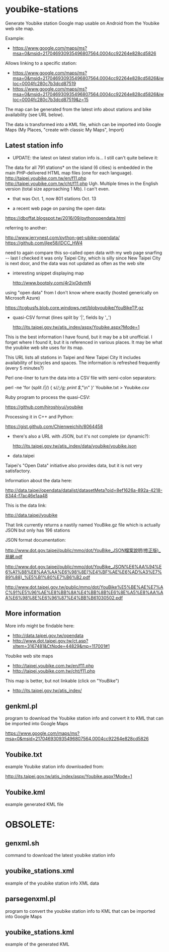 youbike-stations
================

Generate Youbike station Google map usable on Android from the Youbike web site map.

Example:

* https://www.google.com/maps/ms?msa=0&msid=217046930935496807564.0004cc92264e828cd5826

Allows linking to a specific station:

* https://www.google.com/maps/ms?msa=0&msid=217046930935496807564.0004cc92264e828cd5826&iwloc=0004fc280c7b3dcd87519
* https://www.google.com/maps/ms?msa=0&msid=217046930935496807564.0004cc92264e828cd5826&iwloc=0004fc280c7b3dcd87519&z=15

The map can be generated from the latest info about stations and bike availability (see URL below).

The data is transformed into a KML file, which can be imported into Google Maps
(My Places, "create with classic My Maps", Import)

Latest station info
-------------------

* UPDATE: the latest on latest station info is... I still can't quite believe it:

The data for all 791 stations* on the island (6 cities) is embedded in the main PHP-delivered HTML map files (one for each language).
  http://taipei.youbike.com.tw/en/f11.php
  http://taipei.youbike.com.tw/cht/f11.php
Ugh. Multiple times in the English version (total size approaching 1 Mb). I can't even.

  * that was Oct. 1, now 801 stations Oct. 13

* a recent web page on parsing the open data:

https://dboffat.blogspot.tw/2016/09/pythonopendata.html

referring to another:

http://www.jerrynest.com/python-get-ubike-opendata/
https://github.com/jlee58/IDCC_HW4

need to again compare this so-called open data with my web page snarfing
-- last I checked it was only Taipei City, which is silly since New Taipei City is next door,
and the data was not updated as often as the web site

* interesting snippet displaying map

  http://www.bootply.com/4r2jxOdvmN

using "open data" from I don't know where exactly (hosted generically on Microsoft Azure)

  https://tcgbusfs.blob.core.windows.net/blobyoubike/YouBikeTP.gz

* quasi-CSV format (lines split by '|', fields by '_')

  http://its.taipei.gov.tw/atis_index/aspx/Youbike.aspx?Mode=1

This is the best information I have found, but it may be a bit unofficial.
I forget where I found it, but it is referenced in various places.
It may be what the youbike web site uses for its map.

This URL lists all stations in Taipei and New Taipei City
It includes availability of bicycles and spaces.
The information is refreshed frequently (every 5 minutes?)

Perl one-liner to turn the data into a CSV file with semi-colon separators:

  perl -ne 'for (split /\|/) { s/_/;/g; print $_,"\n" }' Youbike.txt > Youbike.csv

Ruby program to process the quasi-CSV:

  https://github.com/hiroshiyui/youbike

Processing it in C++ and Python:

  https://gist.github.com/Chienweichih/8064458

* there's also a URL with JSON, but it's not complete (or dynamic?):

  http://its.taipei.gov.tw/atis_index/data/youbike/youbike.json

* data.taipei

Taipei's "Open Data" initiative also provides data, but it is not very satisfactory.

Information about the data here:

  http://data.taipei/opendata/datalist/datasetMeta?oid=8ef1626a-892a-4218-8344-f7ac46e1aa48

This is the data link:

  http://data.taipei/youbike

That link currently returns a nastily named YouBike.gz file which is actually JSON but only has 196 stations

JSON format documentation:

  http://www.dot.gov.taipei/public/mmo/dot/YouBike_JSON檔案說明(修正版)_局網.pdf
  
  http://www.dot.gov.taipei/public/mmo/dot/YouBike_JSON%E6%AA%94%E6%A1%88%E8%AA%AA%E6%98%8E(%E4%BF%AE%E6%AD%A3%E7%89%88)_%E5%B1%80%E7%B6%B2.pdf

  http://www.dot.taipei.gov.tw/public/mmo/dot/YouBike%E5%BE%AE%E7%AC%91%E5%96%AE%E8%BB%8A%E4%BB%8B%E6%8E%A5%E8%AA%AA%E6%98%8E%E6%96%87%E4%BB%B61030502.pdf

More information
----------------

More info might be findable here:

*  http://data.taipei.gov.tw/opendata
*  http://www.dot.taipei.gov.tw/ct.asp?xItem=3167481&CtNode=44829&mp=117001#1

Youbike web site maps

* http://taipei.youbike.com.tw/en/f11.php
* http://taipei.youbike.com.tw/cht/f11.php

This map is better, but not linkable (click on "YouBike")

* http://its.taipei.gov.tw/atis_index/

genkml.pl
---------

program to download the Youbike station info and convert it to KML that can be imported into Google Maps

https://www.google.com/maps/ms?msa=0&msid=217046930935496807564.0004cc92264e828cd5826


Youbike.txt
-----------

example Youbike station info downloaded from:

http://its.taipei.gov.tw/atis_index/aspx/Youbike.aspx?Mode=1

Youbike.kml
-----------

example generated KML file



OBSOLETE:
========

genxml.sh
---------

command to download the latest youbike station info

youbike_stations.xml
--------------------

example of the youbike station info XML data

parsegenxml.pl
--------------

program to convert the youbike station info to KML that can be imported into Google Maps

youbike_stations.kml
--------------------

example of the generated KML
